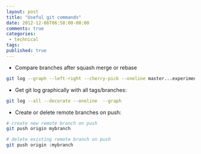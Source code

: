 ```yaml
---
layout: post
title: "Useful git commands"
date: 2012-12-06T06:58:00-08:00
comments: true
categories:
 - technical
tags:
published: true
---
```


* Compare branches after squash merge or rebase
``` bash
git log --graph --left-right --cherry-pick --oneline master...experiment
```
* Get git log graphically with all tags/branches:
``` bash
git log --all --decorate --oneline  --graph
```
* Create or delete remote branches on push:
``` bash
# create new remote branch on push
git push origin mybranch

# delete existing remote branch on push
git push origin :mybranch
```